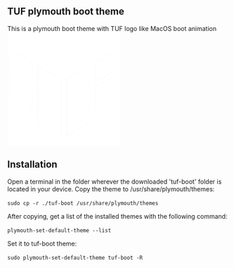 TUF plymouth boot theme 
-------------------------------------------------------------------

This is a plymouth boot theme with TUF logo like MacOS boot animation
![TUF logo](tuf-logo.png)


Installation
-------------------------------------------------------------------

Open a terminal in the folder wherever the downloaded 'tuf-boot' folder is located in your device.
Copy the theme to /usr/share/plymouth/themes:

`sudo cp -r ./tuf-boot /usr/share/plymouth/themes`

After copying, get a list of the installed themes with the following command:

`plymouth-set-default-theme --list`

Set it to tuf-boot theme:

`sudo plymouth-set-default-theme tuf-boot -R`
